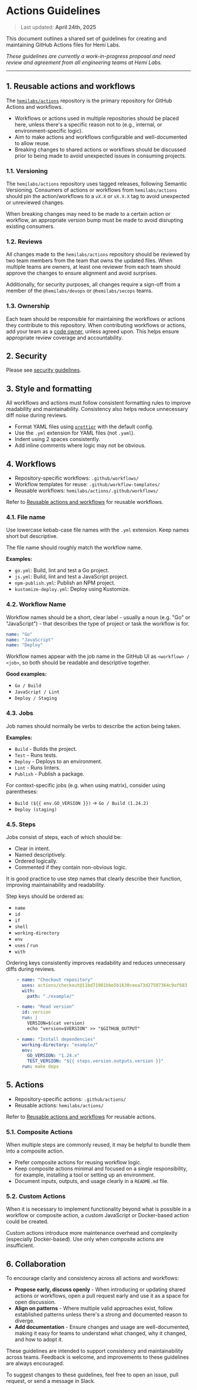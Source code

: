# Actions Guidelines

> Last updated: **April 24th, 2025**

This document outlines a shared set of guidelines for creating and maintaining GitHub Actions files for Hemi Labs.

*These guidelines are currently a work-in-progress proposal and need review and agreement from all engineering teams at
Hemi Labs.*

---

## 1. Reusable actions and workflows

The [`hemilabs/actions`](https://github.com/hemilabs/actions/) repository is the primary repository for GitHub Actions
and workflows.

- Workflows or actions used in multiple repositories should be placed here, unless there's a specific reason not
  to (e.g., internal, or environment-specific logic).
- Aim to make actions and workflows configurable and well-documented to allow reuse.
- Breaking changes to shared actions or workflows should be discussed prior to being made to avoid unexpected issues in
  consuming projects.

### 1.1. Versioning

The `hemilabs/actions` repository uses tagged releases, following Semantic Versioning. Consumers of actions or workflows
from `hemilabs/actions` should pin the action/workflows to a `vX.X` or `vX.X.X` tag to avoid unexpected or unreviewed
changes.

When breaking changes may need to be made to a certain action or workflow, an appropriate version bump must be made to
avoid disrupting existing consumers.

### 1.2. Reviews

All changes made to the `hemilabs/actions` repository should be reviewed by two team members from the team that owns
the updated files. When multiple teams are owners, at least one reviewer from each team should approve the changes to
ensure alignment and avoid surprises.

Additionally, for security purposes, all changes require a sign-off from a member of the `@hemilabs/devops` or
`@hemilabs/secops` teams.

### 1.3. Ownership

Each team should be responsible for maintaining the workflows or actions they contribute to this repository.
When contributing workflows or actions, add your team as a [code owner](../.github/CODEOWNERS), unless agreed upon. This
helps ensure appropriate review coverage and accountability.

## 2. Security

Please see [security guidelines](security.md).

## 3. Style and formatting

All workflows and actions must follow consistent formatting rules to improve readability and maintainability.
Consistency also helps reduce unnecessary diff noise during reviews.

- Format YAML files using [`prettier`](https://prettier.io/) with the default config.
- Use the `.yml` extension for YAML files (not `.yaml`).
- Indent using 2 spaces consistently.
- Add inline comments where logic may not be obvious.

## 4. Workflows

- Repository-specific workflows: `.github/workflows/`
- Workflow templates for reuse: `.github/workflow-templates/`
- Reusable workflows: `hemilabs/actions/.github/workflows/`

Refer to [Reusable actions and workflows](#1-reusable-actions-and-workflows) for reusable workflows.

### 4.1. File name

Use lowercase kebab-case file names with the `.yml` extension. Keep names short but descriptive.

The file name should roughly match the workflow name.

**Examples:**

- `go.yml`: Build, lint and test a Go project.
- `js.yml`: Build, lint and test a JavaScript project.
- `npm-publish.yml`: Publish an NPM project.
- `kustomize-deploy.yml`: Deploy using Kustomize.

### 4.2. Workflow Name

Workflow names should be a short, clear label - usually a noun (e.g. "Go" or "JavaScript") - that describes the type of
project or task the workflow is for.

```yaml
name: "Go"
name: "JavaScript"
name: "Deploy"
```

Workflow names appear with the job name in the GitHub UI as `<workflow> / <job>`, so both should be readable and
descriptive together.

**Good examples:**

- `Go / Build`
- `JavaScript / Lint`
- `Deploy / Staging`

### 4.3. Jobs

Job names should normally be verbs to describe the action being taken.

**Examples:**

- `Build` - Builds the project.
- `Test` - Runs tests.
- `Deploy` - Deploys to an environment.
- `Lint` - Runs linters.
- `Publish` - Publish a package.

For context-specific jobs (e.g. when using matrix), consider using parentheses:

- `Build (${{ env.GO_VERSION }})` -> `Go / Build (1.24.2)`
- `Deploy (staging)`

### 4.5. Steps

Jobs consist of steps, each of which should be:

- Clear in intent.
- Named descriptively.
- Ordered logically.
- Commented if they contain non-obvious logic.

It is good practice to use step names that clearly describe their function, improving maintainability and readability.

Step keys should be ordered as:

- `name`
- `id`
- `if`
- `shell`
- `working-directory`
- `env`
- `uses` / `run`
- `with`

Ordering keys consistently improves readability and reduces unnecessary diffs during reviews.

```yaml
    - name: "Checkout repository"
      uses: actions/checkout@11bd71901bbe5b1630ceea73d27597364c9af683
      with:
        path: "./example/"

    - name: "Read version"
      id: version
      run: |
        VERSION=$(cat version)
        echo "version=$VERSION" >> "$GITHUB_OUTPUT"

    - name: "Install dependencies"
      working-directory: "example/"
      env:
        GO_VERSION: "1.24.x"
        TEST_VERSION: "${{ steps.version.outputs.version }}"
      run: make deps
```

## 5. Actions

- Repository-specific actions: `.github/actions/`
- Reusable actions: `hemilabs/actions/`

Refer to [Reusable actions and workflows](#1-reusable-actions-and-workflows) for reusable actions.

### 5.1. Composite Actions

When multiple steps are commonly reused, it may be helpful to bundle them into a composite action.

- Prefer composite actions for reusing workflow logic.
- Keep composite actions minimal and focused on a single responsibility, for example, installing a tool or setting up an
  environment.
- Document inputs, outputs, and usage clearly in a `README.md` file.

### 5.2. Custom Actions

When it is necessary to implement functionality beyond what is possible in a workflow or composite action, a custom
JavaScript or Docker-based action could be created.

Custom actions introduce more maintenance overhead and complexity (especially Docker-based). Use only when composite
actions are insufficient.

## 6. Collaboration

To encourage clarity and consistency across all actions and workflows:

- **Propose early, discuss openly** - When introducing or updating shared actions or workflows, open a pull request
  early and use it as a space for open discussion.
- **Align on patterns** - Where multiple valid approaches exist, follow established patterns unless there's a strong
  and documented reason to diverge.
- **Add documentation** - Ensure changes and usage are well-documented, making it easy for teams to understand what
  changed, why it changed, and how to adopt it.

These guidelines are intended to support consistency and maintainability across teams. Feedback is welcome, and
improvements to these guidelines are always encouraged.

To suggest changes to these guidelines, feel free to open an issue, pull request, or send a message in Slack.
